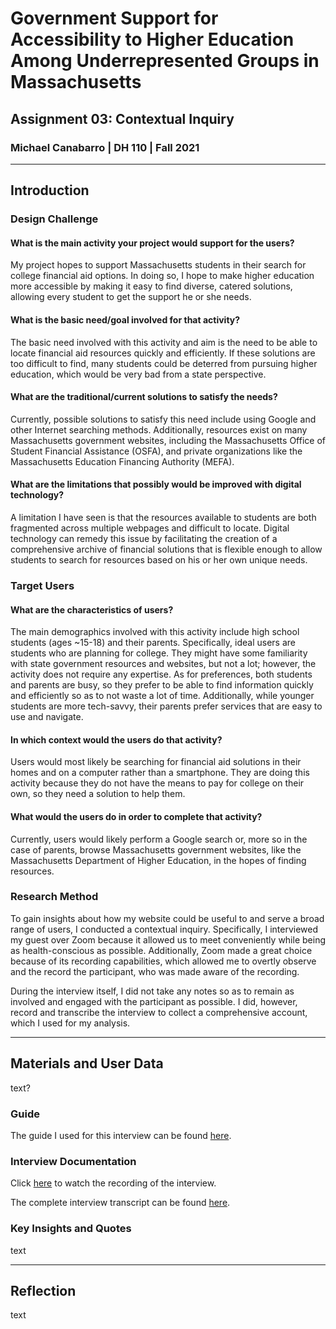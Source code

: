 # Government Support for Accessibility to Higher Education Among Underrepresented Groups in Massachusetts
## Assignment 03: Contextual Inquiry
### Michael Canabarro | DH 110 | Fall 2021

---

## Introduction

### Design Challenge

#### What is the main activity your project would support for the users?

My project hopes to support Massachusetts students in their search for college financial aid options. In doing so, I hope to make higher education more accessible by making it easy to find diverse, catered solutions, allowing every student to get the support he or she needs. 

#### What is the basic need/goal involved for that activity?

The basic need involved with this activity and aim is the need to be able to locate financial aid resources quickly and efficiently. If these solutions are too difficult to find, many students could be deterred from pursuing higher education, which would be very bad from a state perspective.

#### What are the traditional/current solutions to satisfy the needs?

Currently, possible solutions to satisfy this need include using Google and other Internet searching methods. Additionally, resources exist on many Massachusetts government websites, including the Massachusetts Office of Student Financial Assistance (OSFA), and private organizations like the Massachusetts Education Financing Authority (MEFA).

#### What are the limitations that possibly would be improved with digital technology?

A limitation I have seen is that the resources available to students are both fragmented across multiple webpages and difficult to locate. Digital technology can remedy this issue by facilitating the creation of a comprehensive archive of financial solutions that is flexible enough to allow students to search for resources based on his or her own unique needs.

### Target Users

#### What are the characteristics of users?

The main demographics involved with this activity include high school students (ages ~15-18) and their parents. Specifically, ideal users are students who are planning for college. They might have some familiarity with state government resources and websites, but not a lot; however, the activity does not require any expertise. As for preferences, both students and parents are busy, so they prefer to be able to find information quickly and efficiently so as to not waste a lot of time. Additionally, while younger students are more tech-savvy, their parents prefer services that are easy to use and navigate. 

#### In which context would the users do that activity?

Users would most likely be searching for financial aid solutions in their homes and on a computer rather than a smartphone. They are doing this activity because they do not have the means to pay for college on their own, so they need a solution to help them.

#### What would the users do in order to complete that activity?

Currently, users would likely perform a Google search or, more so in the case of parents, browse Massachusetts government websites, like the Massachusetts Department of Higher Education, in the hopes of finding resources.

### Research Method

To gain insights about how my website could be useful to and serve a broad range of users, I conducted a contextual inquiry. Specifically, I interviewed my guest over Zoom because it allowed us to meet conveniently while being as health-conscious as possible. Additionally, Zoom made a great choice because of its recording capabilities, which allowed me to overtly observe and the record the participant, who was made aware of the recording.

During the interview itself, I did not take any notes so as to remain as involved and engaged with the participant as possible. I did, however, record and transcribe the interview to collect a comprehensive account, which I used for my analysis.

---

## Materials and User Data

text?

### Guide

The guide I used for this interview can be found [here](https://docs.google.com/document/d/1V8l_pHi5KCO-joCm9zvMVwZx-ftAOePM474e15fyGiY/edit?usp=sharing).

### Interview Documentation

Click [here](link) to watch the recording of the interview.

The complete interview transcript can be found [here](https://docs.google.com/document/d/11-YBCprfqmCyhi3BBXtQVV2V1c9HWnIVSx581nlIawI/edit?usp=sharing).

### Key Insights and Quotes

text

---

## Reflection

text
